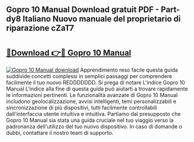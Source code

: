 ## Gopro 10 Manual Download gratuit PDF - Part-dy8 Italiano Nuovo manuale del proprietario di riparazione cZaT7

# <h2><a href="http://dfb0hi.blite.top/?on=Gopro+10+Manual">🔗Download 👉🔴 Gopro 10 Manual</a></h2>

[![Gopro 10 Manual download](https://i.imgur.com/lujVjoI.png)](http://dfb0hi.blite.top/?on=Gopro+10+Manual)
Apprendimento reso facile questa guida suddivide concetti complessi in semplici passaggi per comprendere facilmente il tuo nuovo REDDDDDDD. Si prega di notare L'indice Gopro 10 Manual L'indice alla fine di questa guida può aiutarti a trovare rapidamente le informazioni pertinenti. Le funzionalità avanzate di Gopro 10 Manual includono geolocalizzazione, avvisi intelligenti, temi personalizzabili e sincronizzazione di più dispositivi, tutti facilmente controllabili dall'interfaccia utente intuitiva e intuitiva. Partiamo dal presupposto che Gopro 10 Manual sia stata una guida cruciale nel tuo viaggio verso la padronanza dell'utilizzo del tuo nuovo dispositivo. In caso di domande o dubbi, contattare il nostro team di supporto.
